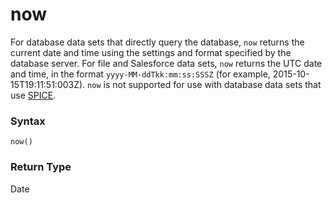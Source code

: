 # now<a name="now-function"></a>

For database data sets that directly query the database, `now` returns the current date and time using the settings and format specified by the database server\. For file and Salesforce data sets, `now` returns the UTC date and time, in the format `yyyy-MM-ddTkk:mm:ss:SSSZ` \(for example, 2015\-10\-15T19:11:51:003Z\)\. `now` is not supported for use with database data sets that use [SPICE](welcome.md#spice)\.

### Syntax<a name="now-function-syntax"></a>

```
now()
```

### Return Type<a name="now-function-return-type"></a>

Date